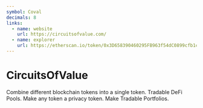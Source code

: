 ```yaml
---
symbol: Coval
decimals: 8
links:
  - name: website
    url: https://circuitsofvalue.com/
  - name: explorer
    url: https://etherscan.io/token/0x3D658390460295FB963f54dC0899cfb1c30776Df
---
```


# CircuitsOfValue

Combine different blockchain tokens into a single token. Tradable DeFi Pools. Make any token a privacy token. Make Tradable Portfolios.
